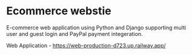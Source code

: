 # Ecommerce webstie

E-commerce web application using Python and Django supporting multi user and guest login  and PayPal payment integeration.


Web Application - https://web-production-d723.up.railway.app/
